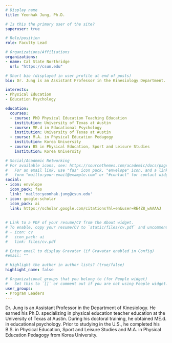 ```yaml
---
# Display name
title: Yeonhak Jung, Ph.D.

# Is this the primary user of the site?
superuser: true

# Role/position
role: Faculty Lead

# Organizations/Affiliations
organizations:
- name: Cal State Northridge
  url: "https://csun.edu"

# Short bio (displayed in user profile at end of posts)
bio: Dr. Jung is an Assistant Professor in the Kinesiology Department.

interests:
- Physical Education
- Education Psychology

education:
  courses:
  - course: PhD Physical Education Teaching Education
    institution: University of Texas at Austin
  - course: ME.d in Educational Psychology
    institution: University of Texas at Austin
  - course: M.A. in Physical Education Pedagogy
    institution: Korea University
  - course: BS in Physical Education, Sport and Leisure Studies
    institution: Korea University

# Social/Academic Networking
# For available icons, see: https://sourcethemes.com/academic/docs/page-builder/#icons
#   For an email link, use "fas" icon pack, "envelope" icon, and a link in the
#   form "mailto:your-email@example.com" or "#contact" for contact widget.
social:
- icon: envelope
  icon_pack: fas
  link: 'mailto:yeonhak.jung@csun.edu'
- icon: google-scholar
  icon_pack: ai
  link: https://scholar.google.com/citations?hl=en&user=RE4Z8_wAAAAJ
  
  
# Link to a PDF of your resume/CV from the About widget.
# To enable, copy your resume/CV to `static/files/cv.pdf` and uncomment the lines below.
# - icon: cv
#   icon_pack: ai
#   link: files/cv.pdf

# Enter email to display Gravatar (if Gravatar enabled in Config)
#email: ""

# Highlight the author in author lists? (true/false)
highlight_name: false

# Organizational groups that you belong to (for People widget)
#   Set this to `[]` or comment out if you are not using People widget.
user_groups:
- Program Leaders
---
```


Dr. Jung is an Assistant Professor in the Department of Kinesiology. He earned his Ph.D. specializing in physical education teacher education at the University of Texas at Austin. During his doctoral training, he obtained ME.d. in educational psychology. Prior to studying in the U.S., he completed his B.S. in Physical Education, Sport and Leisure Studies and M.A. in Physical Education Pedagogy from Korea University.
